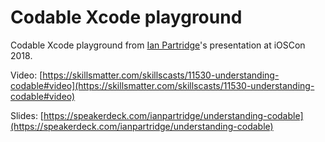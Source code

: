 # Codable Xcode playground

Codable Xcode playground from [Ian Partridge](https://twitter.com/alfa)'s presentation at iOSCon 2018.

Video: [https://skillsmatter.com/skillscasts/11530-understanding-codable#video](https://skillsmatter.com/skillscasts/11530-understanding-codable#video)

Slides: [https://speakerdeck.com/ianpartridge/understanding-codable](https://speakerdeck.com/ianpartridge/understanding-codable)

